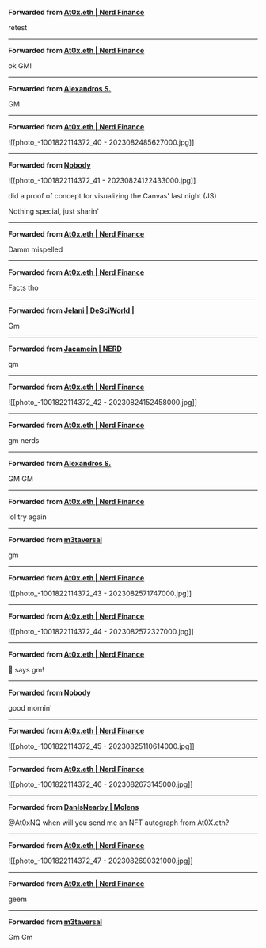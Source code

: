 **Forwarded from [At0x.eth | Nerd Finance](https://t.me/At0xNQ)**

retest

***

**Forwarded from [At0x.eth | Nerd Finance](https://t.me/At0xNQ)**

ok GM!

***

**Forwarded from [Alexandros S.](https://t.me/bc_alexandros)**

GM

***

**Forwarded from [At0x.eth | Nerd Finance](https://t.me/At0xNQ)**

![[photo_-1001822114372_40 - 2023082485627000.jpg]]



***

**Forwarded from [Nobody](https://t.me/NobodyDoesCrypto)**

![[photo_-1001822114372_41 - 20230824122433000.jpg]]

did a proof of concept for visualizing the Canvas' last night (JS)

Nothing special, just sharin'

***

**Forwarded from [At0x.eth | Nerd Finance](https://t.me/At0xNQ)**

Damm mispelled

***

**Forwarded from [At0x.eth | Nerd Finance](https://t.me/At0xNQ)**

Facts tho

***

**Forwarded from [Jelani | DeSciWorld |](https://t.me/Oakenshadow)**

Gm

***

**Forwarded from [Jacamein | NERD](https://t.me/jacamein)**

gm

***

**Forwarded from [At0x.eth | Nerd Finance](https://t.me/At0xNQ)**

![[photo_-1001822114372_42 - 20230824152458000.jpg]]



***

**Forwarded from [At0x.eth | Nerd Finance](https://t.me/At0xNQ)**

gm nerds

***

**Forwarded from [Alexandros S.](https://t.me/bc_alexandros)**

GM GM

***

**Forwarded from [At0x.eth | Nerd Finance](https://t.me/At0xNQ)**

lol try again

***

**Forwarded from [m3taversal](https://t.me/m3taversal)**

gm

***

**Forwarded from [At0x.eth | Nerd Finance](https://t.me/At0xNQ)**

![[photo_-1001822114372_43 - 2023082571747000.jpg]]



***

**Forwarded from [At0x.eth | Nerd Finance](https://t.me/At0xNQ)**

![[photo_-1001822114372_44 - 2023082572327000.jpg]]



***

**Forwarded from [At0x.eth | Nerd Finance](https://t.me/At0xNQ)**

🧠 says gm!

***

**Forwarded from [Nobody](https://t.me/NobodyDoesCrypto)**

good mornin'

***

**Forwarded from [At0x.eth | Nerd Finance](https://t.me/At0xNQ)**

![[photo_-1001822114372_45 - 20230825110614000.jpg]]



***

**Forwarded from [At0x.eth | Nerd Finance](https://t.me/At0xNQ)**

![[photo_-1001822114372_46 - 2023082673145000.jpg]]



***

**Forwarded from [DanIsNearby | Molens](https://t.me/danisnearby)**

@At0xNQ when will you send me an NFT autograph from At0X.eth?

***

**Forwarded from [At0x.eth | Nerd Finance](https://t.me/At0xNQ)**

![[photo_-1001822114372_47 - 2023082690321000.jpg]]



***

**Forwarded from [At0x.eth | Nerd Finance](https://t.me/At0xNQ)**

geem

***

**Forwarded from [m3taversal](https://t.me/m3taversal)**

Gm Gm
